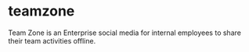 # teamzone
Team Zone is an Enterprise social media for internal employees to share their team activities offline.

